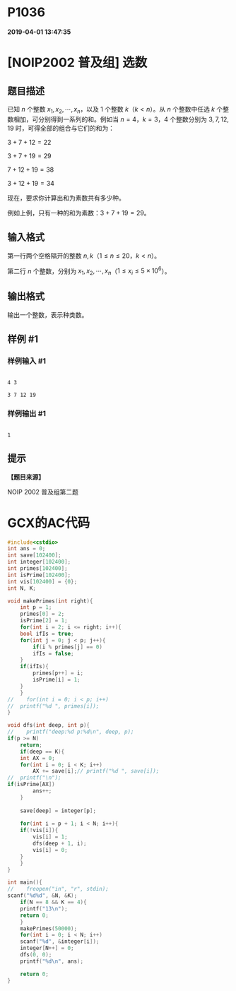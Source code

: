 
# P1036

**2019-04-01 13:47:35**
    
# [NOIP2002 普及组] 选数

## 题目描述

已知 $n$ 个整数 $x_1,x_2,\cdots,x_n$，以及 $1$ 个整数 $k$（$k<n$）。从 $n$ 个整数中任选 $k$ 个整数相加，可分别得到一系列的和。例如当 $n=4$，$k=3$，$4$ 个整数分别为 $3,7,12,19$ 时，可得全部的组合与它们的和为：

$3+7+12=22$

$3+7+19=29$

$7+12+19=38$

$3+12+19=34$

现在，要求你计算出和为素数共有多少种。

例如上例，只有一种的和为素数：$3+7+19=29$。

## 输入格式

第一行两个空格隔开的整数 $n,k$（$1 \le n \le 20$，$k<n$）。

第二行 $n$ 个整数，分别为 $x_1,x_2,\cdots,x_n$（$1 \le x_i \le 5\times 10^6$）。

## 输出格式

输出一个整数，表示种类数。

## 样例 #1

### 样例输入 #1

```
4 3
3 7 12 19
```

### 样例输出 #1

```
1
```

## 提示

**【题目来源】**

NOIP 2002 普及组第二题

# GCX的AC代码
```cpp
#include<cstdio>
int ans = 0;
int save[102400];
int integer[102400];
int primes[102400];
int isPrime[102400];
int vis[102400] = {0};
int N, K;

void makePrimes(int right){
    int p = 1;
    primes[0] = 2;
    isPrime[2] = 1;
    for(int i = 2; i <= right; i++){
	bool ifIs = true;
	for(int j = 0; j < p; j++){
	    if(i % primes[j] == 0)
		ifIs = false;
	}
	if(ifIs){
	    primes[p++] = i;
	    isPrime[i] = 1;
	}
    }
//    for(int i = 0; i < p; i++)
//	printf("%d ", primes[i]);
}

void dfs(int deep, int p){
//    printf("deep:%d p:%d\n", deep, p);
if(p >= N)
	return;
    if(deep == K){
	int AX = 0;
	for(int i = 0; i < K; i++)
	    AX += save[i];// printf("%d ", save[i]);
//	printf("\n");
if(isPrime[AX])
	    ans++;
    }
    
    save[deep] = integer[p];
    
    for(int i = p + 1; i < N; i++){
	if(!vis[i]){
	    vis[i] = 1;
	    dfs(deep + 1, i);
	    vis[i] = 0;
	}
    }
}

int main(){
//    freopen("in", "r", stdin);
scanf("%d%d", &N, &K);
    if(N == 8 && K == 4){
	printf("13\n");
	return 0;
    }
    makePrimes(50000);
    for(int i = 0; i < N; i++)
	scanf("%d", &integer[i]);
    integer[N++] = 0;
    dfs(0, 0);
    printf("%d\n", ans);

    return 0;
}

```

